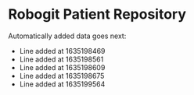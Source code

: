 # Robogit Patient Repository

Automatically added data goes next:

* Line added at 1635198469
* Line added at 1635198561
* Line added at 1635198609
* Line added at 1635198675
* Line added at 1635199564
